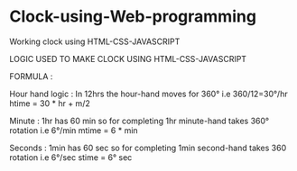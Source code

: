# Clock-using-Web-programming
Working clock using HTML-CSS-JAVASCRIPT




LOGIC USED TO MAKE CLOCK USING HTML-CSS-JAVASCRIPT

FORMULA :

Hour hand logic : In 12hrs the hour-hand moves for 360° i.e 360/12=30°/hr
                                htime = 30 * hr + m/2
                                
Minute : 1hr has 60 min so for completing 1hr minute-hand takes 360° rotation i.e 6°/min
                                mtime = 6 * min
                                
Seconds : 1min has 60 sec so for completing 1min second-hand takes 360 rotation i.e 6°/sec
                                stime = 6° sec
